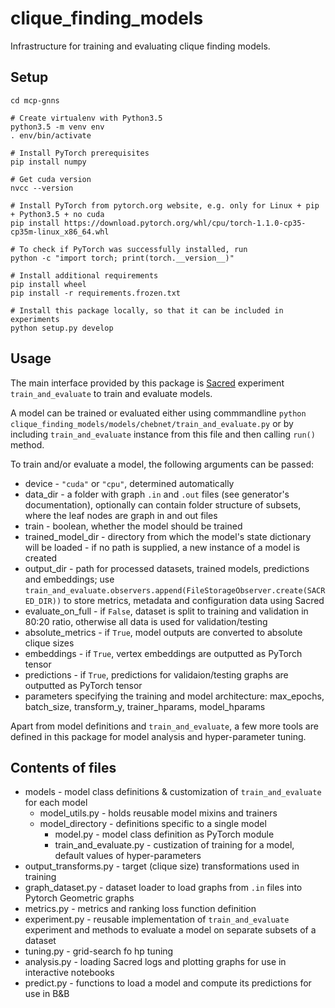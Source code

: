 # clique_finding_models 
Infrastructure for training and evaluating clique finding models.

## Setup
```
cd mcp-gnns

# Create virtualenv with Python3.5
python3.5 -m venv env
. env/bin/activate

# Install PyTorch prerequisites
pip install numpy

# Get cuda version
nvcc --version

# Install PyTorch from pytorch.org website, e.g. only for Linux + pip + Python3.5 + no cuda
pip install https://download.pytorch.org/whl/cpu/torch-1.1.0-cp35-cp35m-linux_x86_64.whl

# To check if PyTorch was successfully installed, run
python -c "import torch; print(torch.__version__)"

# Install additional requirements
pip install wheel
pip install -r requirements.frozen.txt

# Install this package locally, so that it can be included in experiments 
python setup.py develop
```

## Usage
The main interface provided by this package is [Sacred](https://github.com/IDSIA/sacred)
experiment `train_and_evaluate` to train and evaluate models.

A model can be trained or evaluated either using commmandline 
`python clique_finding_models/models/chebnet/train_and_evaluate.py` or by including 
`train_and_evaluate` instance from this file and then calling `run()` method.

To train and/or evaluate a model, the following arguments can be passed:

* device - `"cuda"` or `"cpu"`, determined automatically
* data_dir - a folder with graph  `.in` and `.out` files (see generator's documentation),
optionally can contain folder structure of subsets, where the leaf nodes are graph in and out files
* train - boolean, whether the model should be trained 
* trained_model_dir - directory from which the model's state dictionary will be loaded - if
no path is supplied, a new instance of a model is created 
* output_dir - path for processed datasets, trained models, predictions and embeddings; use
`train_and_evaluate.observers.append(FileStorageObserver.create(SACRED_DIR))` to store metrics,
metadata and configuration data using Sacred
* evaluate_on_full - if `False`, dataset is split to training and validation in 80:20 ratio, 
otherwise all data is used for validation/testing
* absolute_metrics - if `True`, model outputs are converted to absolute clique sizes
* embeddings - if `True`, vertex embeddings are outputted as PyTorch tensor
* predictions - if `True`, predictions for validaion/testing graphs are outputted as PyTorch tensor
* parameters specifying the training and model architecture: 
max_epochs, batch_size, transform_y, trainer_hparams, model_hparams

Apart from model definitions and `train_and_evaluate`, a few more tools are defined in this package
for model analysis and hyper-parameter tuning.

## Contents of files
* models - model class definitions & customization of `train_and_evaluate` for each model
    * model_utils.py - holds reusable model mixins and trainers
    * model_directory - definitions specific to a single model
        * model.py - model class definition as PyTorch module
        * train_and_evaluate.py - custization of training for a model,
        default values of hyper-parameters
* output_transforms.py - target (clique size) transformations used in training
* graph_dataset.py - dataset loader to load graphs from `.in` files into Pytorch Geometric graphs
* metrics.py - metrics and ranking loss function definition
* experiment.py - reusable implementation of `train_and_evaluate` experiment and methods
  to evaluate a model on separate subsets of a dataset
* tuning.py - grid-search fo hp tuning
* analysis.py - loading Sacred logs and plotting graphs for use in interactive notebooks
* predict.py - functions to load a model and compute its predictions for use in B&B

